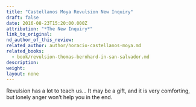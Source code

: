 ```yaml
---
title: "Castellanos Moya Revulsion New Inquiry"
draft: false
date: 2016-08-23T15:20:00.000Z
attribution: "*The New Inquiry*"
link_to_original:
nd_author_of_this_review:
related_author: author/horacio-castellanos-moya.md
related_books:
  - book/revulsion-thomas-bernhard-in-san-salvador.md
description:
weight:
layout: none
---
```

Revulsion has a lot to teach us… It may be a gift, and it is very comforting, but lonely anger won’t help you in the end.


